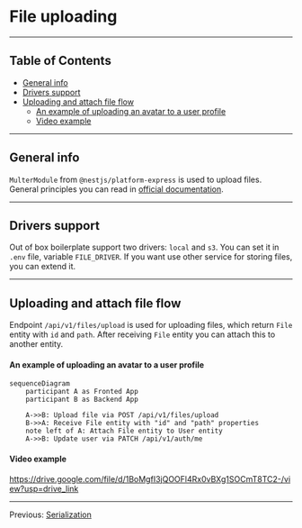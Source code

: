 # File uploading

---

## Table of Contents <!-- omit in toc -->

- [General info](#general-info)
- [Drivers support](#drivers-support)
- [Uploading and attach file flow](#uploading-and-attach-file-flow)
  - [An example of uploading an avatar to a user profile](#an-example-of-uploading-an-avatar-to-a-user-profile)
  - [Video example](#video-example)

---

## General info

`MulterModule` from `@nestjs/platform-express` is used to upload files. General principles you can read in [official documentation](https://docs.nestjs.com/techniques/file-upload).

---

## Drivers support

Out of box boilerplate support two drivers: `local` and `s3`. You can set it in `.env` file, variable `FILE_DRIVER`. If you want use other service for storing files, you can extend it.

---

## Uploading and attach file flow

Endpoint `/api/v1/files/upload` is used for uploading files, which return `File` entity with `id` and `path`. After receiving `File` entity you can attach this to another entity.

#### An example of uploading an avatar to a user profile

```mermaid
sequenceDiagram
    participant A as Fronted App
    participant B as Backend App

    A->>B: Upload file via POST /api/v1/files/upload
    B->>A: Receive File entity with "id" and "path" properties
    note left of A: Attach File entity to User entity
    A->>B: Update user via PATCH /api/v1/auth/me
```

#### Video example

<https://drive.google.com/file/d/1BoMgfI3jQOOFl4Rx0vBXg1SOCmT8TC2-/view?usp=drive_link>

---

Previous: [Serialization](serialization.md)
